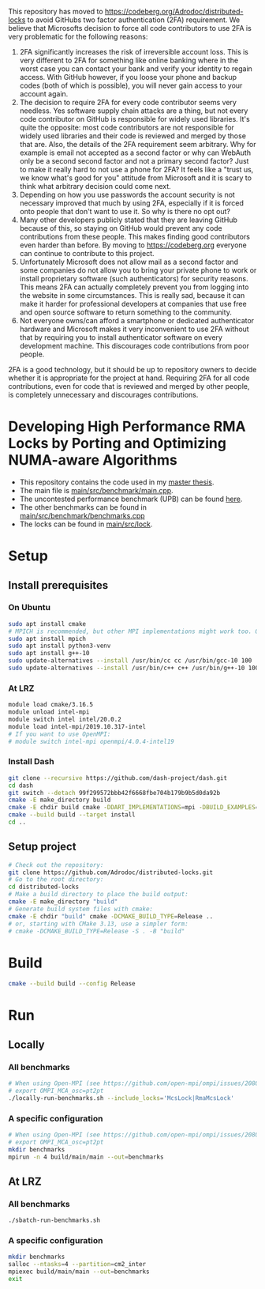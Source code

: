 This repository has moved to https://codeberg.org/Adrodoc/distributed-locks to avoid GitHubs two factor authentication (2FA) requirement. We believe that Microsofts decision to force all code contributors to use 2FA is very problematic for the following reasons:

1. 2FA significantly increases the risk of irreversible account loss. This is very different to 2FA for something like online banking where in the worst case you can contact your bank and verify your identity to regain access. With GitHub however, if you loose your phone and backup codes (both of which is possible), you will never gain access to your account again.
2. The decision to require 2FA for every code contributor seems very needless. Yes software supply chain attacks are a thing, but not every code contributor on GitHub is responsible for widely used libraries. It's quite the opposite: most code contributors are not responsible for widely used libraries and their code is reviewed and merged by those that are. Also, the details of the 2FA requirement seem arbitrary. Why for example is email not accepted as a second factor or why can WebAuth only be a second second factor and not a primary second factor? Just to make it really hard to not use a phone for 2FA? It feels like a "trust us, we know what's good for you" attitude from Microsoft and it is scary to think what arbitrary decision could come next.
3. Depending on how you use passwords the account security is not necessary improved that much by using 2FA, especially if it is forced onto people that don't want to use it. So why is there no opt out?
4. Many other developers publicly stated that they are leaving GitHub because of this, so staying on GitHub would prevent any code contributions from these people. This makes finding good contributors even harder than before. By moving to https://codeberg.org everyone can continue to contribute to this project.
5. Unfortunately Microsoft does not allow mail as a second factor and some companies do not allow you to bring your private phone to work or install proprietary software (such authenticators) for security reasons. This means 2FA can actually completely prevent you from logging into the website in some circumstances. This is really sad, because it can make it harder for professional developers at companies that use free and open source software to return something to the community.
6. Not everyone owns/can afford a smartphone or dedicated authenticator hardware and Microsoft makes it very inconvenient to use 2FA without that by requiring you to install authenticator software on every development machine. This discourages code contributions from poor people.

2FA is a good technology, but it should be up to repository owners to decide whether it is appropriate for the project at hand. Requiring 2FA for all code contributions, even for code that is reviewed and merged by other people, is completely unnecessary and discourages contributions.

# Developing High Performance RMA Locks by Porting and Optimizing NUMA-aware Algorithms

* This repository contains the code used in my [master thesis](https://github.com/Adrodoc/Masterarbeit).
* The main file is [main/src/benchmark/main.cpp](main/src/benchmark/main.cpp).
* The uncontested performance benchmark (UPB) can be found [here](main/src/benchmark/mpi_lock_bench.cpp#L289-L371).
* The other benchmarks can be found in [main/src/benchmark/benchmarks.cpp](main/src/benchmark/benchmarks.cpp)
* The locks can be found in [main/src/lock](main/src/lock).

# Setup

## Install prerequisites

### On Ubuntu
```bash
sudo apt install cmake
# MPICH is recommended, but other MPI implementations might work too. Open-MPI does not work properly at the time of this writing.
sudo apt install mpich
sudo apt install python3-venv
sudo apt install g++-10
sudo update-alternatives --install /usr/bin/cc cc /usr/bin/gcc-10 100
sudo update-alternatives --install /usr/bin/c++ c++ /usr/bin/g++-10 100
```

### At LRZ

```bash
module load cmake/3.16.5
module unload intel-mpi
module switch intel intel/20.0.2
module load intel-mpi/2019.10.317-intel
# If you want to use OpenMPI:
# module switch intel-mpi openmpi/4.0.4-intel19
```

### Install Dash
```bash
git clone --recursive https://github.com/dash-project/dash.git
cd dash
git switch --detach 99f299572bbb42f6668fbe704b179b9b5d0da92b
cmake -E make_directory build
cmake -E chdir build cmake -DDART_IMPLEMENTATIONS=mpi -DBUILD_EXAMPLES=OFF -DBUILD_TESTS=OFF -DENABLE_HWLOC=OFF -DENABLE_LIBNUMA=OFF ..
cmake --build build --target install
cd ..
```

## Setup project
```bash
# Check out the repository:
git clone https://github.com/Adrodoc/distributed-locks.git
# Go to the root directory:
cd distributed-locks
# Make a build directory to place the build output:
cmake -E make_directory "build"
# Generate build system files with cmake:
cmake -E chdir "build" cmake -DCMAKE_BUILD_TYPE=Release ..
# or, starting with CMake 3.13, use a simpler form:
# cmake -DCMAKE_BUILD_TYPE=Release -S . -B "build"
```

# Build
```bash
cmake --build build --config Release
```

# Run

## Locally

### All benchmarks
```bash
# When using Open-MPI (see https://github.com/open-mpi/ompi/issues/2080):
# export OMPI_MCA_osc=pt2pt
./locally-run-benchmarks.sh --include_locks='McsLock|RmaMcsLock'
```

### A specific configuration
```bash
# When using Open-MPI (see https://github.com/open-mpi/ompi/issues/2080):
# export OMPI_MCA_osc=pt2pt
mkdir benchmarks
mpirun -n 4 build/main/main --out=benchmarks
```

## At LRZ

### All benchmarks
```bash
./sbatch-run-benchmarks.sh
```

### A specific configuration
```bash
mkdir benchmarks
salloc --ntasks=4 --partition=cm2_inter
mpiexec build/main/main --out=benchmarks
exit
```
